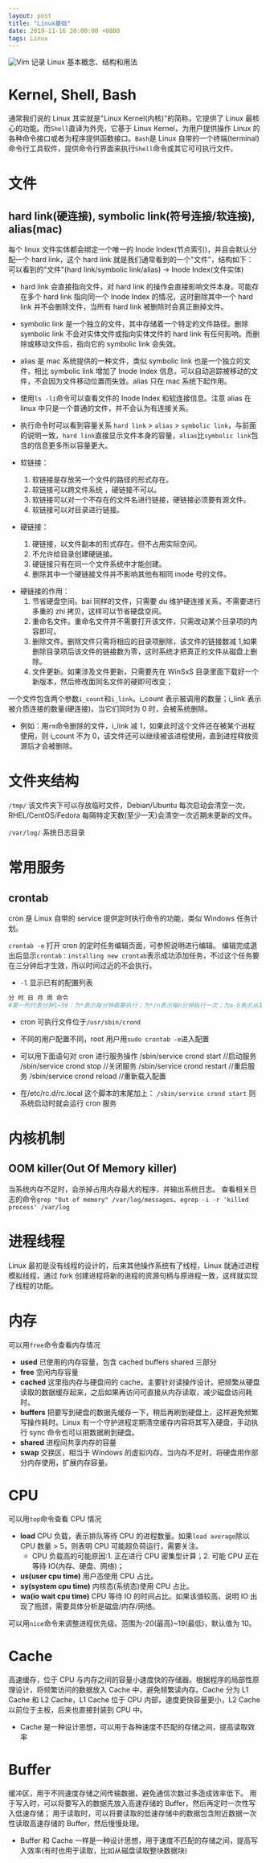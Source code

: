 ```yaml
---
layout: post
title: "Linux基础"
date: 2019-11-16 20:00:00 +0800
tags: Linux
---
```


![Vim](/assets/images/2019-11-16-Linux_basic_1.jpg)
记录 Linux 基本概念、结构和用法

# Kernel, Shell, Bash

通常我们说的 Linux 其实就是"Linux Kernel(内核)"的简称，它提供了 Linux 最核心的功能。而`Shell`直译为外壳，它基于 Linux Kernel，为用户提供操作 Linux 的各种命令接口或者为程序提供函数接口。`Bash`是 Linux 自带的一个终端(terminal)命令行工具软件，提供命令行界面来执行`Shell`命令或其它可可执行文件。

# 文件

## hard link(硬连接), symbolic link(符号连接/软连接), alias(mac)

每个 linux 文件实体都会绑定一个唯一的 Inode Index(节点索引)，并且会默认分配一个 hard link，这个 hard link 就是我们通常看到的一个"文件"，结构如下：
可以看到的"文件"(hard link/symbolic link/alias) -> Inode Index(文件实体)

- hard link 会直接指向文件，对 hard link 的操作会直接影响文件本身。可能存在多个 hard link 指向同一个 Inode Index 的情况，这时删除其中一个 hard link 并不会删除文件，当所有 hard link 被删除时会真正删掉文件。
- symbolic link 是一个独立的文件，其中存储着一个特定的文件路径。删除 symbolic link 不会对实体文件或指向实体文件的 hard link 有任何影响。而删除或移动文件后，指向它的 symbolic link 会失效。
- alias 是 mac 系统提供的一种文件，类似 symbolic link 也是一个独立的文件，相比 symbolic link 增加了 Inode Index 信息，可以自动追踪被移动的文件，不会因为文件移动位置而失效。alias 只在 mac 系统下起作用。
- 使用`ls -li`命令可以查看文件的 Inode Index 和软连接信息。注意 alias 在 linux 中只是一个普通的文件，并不会认为有连接关系。
- 执行命令时可以看到容量关系 `hard link` > `alias` > `symbolic link`，与前面的说明一致，`hard link`直接显示文件本身的容量，`alias`比`symbolic link`包含的信息更多所以容量更大。

- 软链接：
  1. 软链接是存放另一个文件的路径的形式存在。
  2. 软链接可以跨文件系统 ，硬链接不可以。
  3. 软链接可以对一个不存在的文件名进行链接，硬链接必须要有源文件。
  4. 软链接可以对目录进行链接。
- 硬链接：
  1. 硬链接，以文件副本的形式存在。但不占用实际空间。
  2. 不允许给目录创建硬链接。
  3. 硬链接只有在同一个文件系统中才能创建。
  4. 删除其中一个硬链接文件并不影响其他有相同 inode 号的文件。

* 硬链接的作用：
  1. 节省硬盘空间。bai 同样的文件，只需要 du 维护硬连接关系，不需要进行多重的 zhi 拷贝，这样可以节省硬盘空间。
  2. 重命名文件。重命名文件并不需要打开该文件，只需改动某个目录项的内容即可。
  3. 删除文件。删除文件只需将相应的目录项删除，该文件的链接数减 1,如果删除目录项后该文件的链接数为零，这时系统才把真正的文件从磁盘上删除。
  4. 文件更新。如果涉及文件更新，只需要先在 WinSxS 目录里面下载好一个新版本，然后修改面同名文件的硬即可改变；

一个文件包含两个参数`i_count`和`i_link`。i_count 表示被调用的数量；i_link 表示被介质连接的数量(硬连接)。当它们同时为 0 时，会被系统删除。

- 例如：用`rm`命令删除的文件，i_link 减 1，如果此时这个文件还在被某个进程使用，则 i_count 不为 0，该文件还可以继续被该进程使用，直到进程释放资源后才会被删除。

# 文件夹结构

`/tmp/`
该文件夹下可以存放临时文件，Debian/Ubuntu 每次启动会清空一次，RHEL/CentOS/Fedora 每隔特定天数(至少一天)会清空一次近期未更新的文件。

`/var/log/`
系统日志目录

# 常用服务

## crontab

cron 是 Linux 自带的 service 提供定时执行命令的功能，类似 Windows 任务计划。

`crontab -e`
打开 cron 的定时任务编辑页面，可参照说明进行编辑。
编辑完成退出后显示`crontab：installing new crontab`表示成功添加任务，不过这个任务要在三分钟后才生效，所以时间过近的不会执行。

- `-l` 显示已有的配置列表

```sh
分 时 日 月 周 命令
#第一列代表分钟1~59：为*表示每分钟都要执行；为*/n表示每n分钟执行一次；为a-b表示从第a分钟到第b分钟这段时间每分钟要执行；a-b/c表示从a-b这段时间每c分钟执行一次；为a,b,c,...表示第a,b,c分钟要执行
```

- cron 可执行文件位于`/usr/sbin/crond`
- 不同的用户配置不同，root 用户用`sudo crontab -e`进入配置

- 可以用下面语句对 cron 进行服务操作
  /sbin/service crond start //启动服务
  /sbin/service crond stop //关闭服务
  /sbin/service crond restart //重启服务
  /sbin/service crond reload //重新载入配置

- 在/etc/rc.d/rc.local 这个脚本的末尾加上：
  `/sbin/service crond start`
  则系统启动时就会运行 cron 服务

# 内核机制

## OOM killer(Out Of Memory killer)

当系统内存不足时，会杀掉占用内存最大的程序，并输出系统日志。
查看相关日志的命令`grep "Out of memory" /var/log/messages`、`egrep -i -r 'killed process' /var/log`

# 进程线程

Linux 最初是没有线程的设计的，后来其他操作系统有了线程，Linux 就通过进程模拟线程，通过 fork 创建进程将新的进程的资源句柄与原进程一致，这样就实现了线程的功能。

# 内存

可以用`free`命令查看内存情况

- **used**
  已使用的内存容量，包含 cached buffers shared 三部分
- **free**
  空闲内存容量
- **cached**
  这里指内存与硬盘间的 cache，主要针对读操作设计。把频繁从硬盘读取的数据缓存起来，之后如果再访问可直接从内存读取，减少磁盘访问耗时。
- **buffers**
  把要写到硬盘的数据先缓存一下，稍后再刷到硬盘上，这样避免频繁写操作耗时。Linux 有一个守护进程定期清空缓存内容将其写入硬盘，手动执行 sync 命令也可以把数据刷到硬盘。
- **shared**
  进程间共享内存的容量
- **swap**
  交换区，相当于 Windows 的虚拟内存。当内存不足时，将硬盘用作部分内存使用，扩展内存容量。

# CPU

可以用`top`命令查看 CPU 情况

- **load**
  CPU 负载，表示排队等待 CPU 的进程数量。如果`load average`除以 CPU 数量 > 5，则表明 CPU 可能超负荷运行，需要关注。
  - CPU 负载高的可能原因:1. 正在进行 CPU 密集型计算；2. 可能 CPU 正在等待 IO(内存、硬盘、网络)；
- **us(user cpu time)**
  用户态使用 CPU 占比。
- **sy(system cpu time)**
  内核态(系统态)使用 CPU 占比。
- **wa(io wait cpu time)**
  CPU 等待 IO 的时间占比。如果该值较高，说明 IO 出现了瓶颈，需要具体分析是磁盘/内存/网络。

可以用`nice`命令来调整进程优先级。范围为-20(最高)~19(最低)，默认值为 10。

# Cache

高速缓存，位于 CPU 与内存之间的容量小速度快的存储器。根据程序的局部性原理设计，将频繁访问的数据放入 Cache 中，避免频繁读内存。Cache 分为 L1 Cache 和 L2 Cache，L1 Cache 位于 CPU 内部，速度更快容量更小，L2 Cache 以前位于主板，后来也直接封装到 CPU 中。

- Cache 是一种设计思想，可以用于各种速度不匹配的存储之间，提高读取效率

# Buffer

缓冲区，用于不同速度存储之间传输数据，避免通信次数过多造成效率低下。
用于写入时，可以将要写入的数据先放入高速存储的 Buffer，然后再定时一次性写入低速存储；
用于读取时，可以将要读取的低速存储中的数据包含附近数据一次性读取高速存储的 Buffer，然后慢慢处理。

- Buffer 和 Cache 一样是一种设计思想，用于速度不匹配的存储之间，提高写入效率(有时也用于读取，比如从磁盘读取整块数据块)
